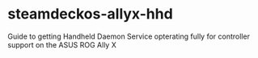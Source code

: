 # steamdeckos-allyx-hhd
Guide to getting Handheld Daemon Service opterating fully for controller support on the ASUS ROG Ally X
